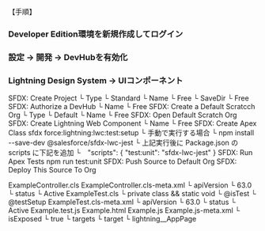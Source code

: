 
【手順】
### Developer Edition環境を新規作成してログイン
### 設定 → 開発 → DevHubを有効化
### Lightning Design System → UIコンポーネント

SFDX: Create Project
    └ Type
    └ Standard
  └ Name
    └ Free
  └ SaveDir
    └ Free
SFDX: Authorize a DevHub
  └ Name
    └ Free
SFDX: Create a Default Scratcch Org
  └ Type
    └ Default
  └ Name
    └ Free
SFDX: Open Default Scratch Org
SFDX: Create Lightning Web Component
  └ Name
    └ Free
SFDX: Create Apex Class
sfdx force:lightning:lwc:test:setup
  └ 手動で実行する場合
    └ npm install --save-dev @salesforce/sfdx-lwc-jest
    └ 上記実行後に Package.json の scripts に下記を追加
    └　"scripts": {
       "test:unit": "sfdx-lwc-jest"
       }
SFDX: Run Apex Tests
npm run test:unit
SFDX: Push Source to Default Org
SFDX: Deploy This Source To Org

ExampleController.cls
ExampleController.cls-meta.xml
  └ apiVersion
    └ 63.0
  └ status
    └ Active
ExampleTest.cls
  └ private class && static void
  └ @isTest
  └ @testSetup
ExampleTest.cls-meta.xml
  └ apiVersion
    └ 63.0
  └ status
    └ Active
Example.test.js
Example.html
Example.js
Example.js-meta.xml
    └ isExposed
        └ true
    └ targets
        └ target
            └ lightning__AppPage

